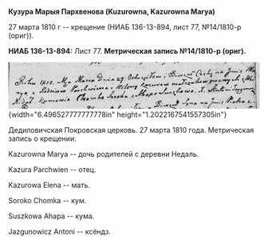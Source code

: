 **Кузура Марыя Пархвенова (Kuzurowna, Kazurowna Marya)**

27 марта 1810 г -- крещение (НИАБ 136-13-894, лист 77, №14/1810-р
(ориг)).

**НИАБ 136-13-894:** Лист 77. **Метрическая запись №14/1810-р (ориг).**

![](./media/3ae8014ca4fed793498645d0c851daea5d83d085.png){width="6.496527777777778in"
height="1.2022167541557305in"}

Дедиловичская Покровская церковь. 27 марта 1810 года. Метрическая запись
о крещении.

Kazurowna Marya -- дочь родителей с деревни Недаль.

Kazura Parchwien -- отец.

Kazurowa Elena -- мать.

Soroko Chomka -- кум.

Suszkowa Ahapa -- кума.

Jazgunowicz Antoni -- ксёндз.
